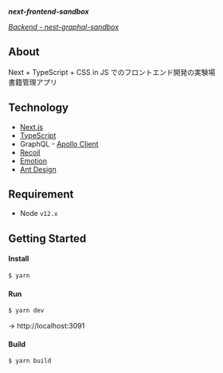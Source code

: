 ***next-frontend-sandbox***

*[Backend - nest-graphql-sandbox](https://github.com/KotaTanaka/nest-graphql-sandbox)*

## About

Next + TypeScript + CSS in JS でのフロントエンド開発の実験場  
書籍管理アプリ

## Technology

* [Next.js](https://nextjs.org)
* [TypeScript](https://github.com/microsoft/TypeScript)
* GraphQL - [Apollo Client](https://www.apollographql.com/docs/react)
* [Recoil](https://recoiljs.org)
* [Emotion](https://emotion.sh/docs/introduction)
* [Ant Design](https://ant.design/docs/react/introduce)

## Requirement

* Node `v12.x`

## Getting Started

#### Install

```bash
$ yarn
```

#### Run

```bash
$ yarn dev
```

→ http://localhost:3091

#### Build

```bash
$ yarn build
```
